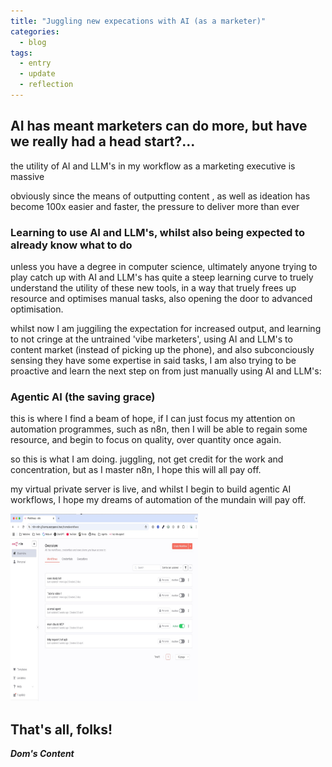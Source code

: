 ```yaml
---
title: "Juggling new expecations with AI (as a marketer)"
categories:
  - blog
tags:
  - entry
  - update
  - reflection
---
```

## AI has meant marketers can do more, but have we really had a head start?...<br/>

the utility of AI and LLM's in my workflow as a marketing executive is massive

obviously since the means of outputting content , as well as ideation has become 100x easier and faster, the pressure to deliver more than ever

### Learning to use AI and LLM's, whilst also being expected to already know what to do

unless you have a degree in computer science, ultimately anyone trying to play catch up with AI and LLM's has quite a steep learning curve to truely understand the utility of these new tools, in a way that truely frees up resource and optimises manual tasks, also opening the door to advanced optimisation.

whilst now I am juggiling the expectation for increased output, and learning to not cringe at the untrained 'vibe marketers', using AI and LLM's to content market (instead of picking up the phone), and also subconciously sensing they have some expertise in said tasks, I am also trying to be proactive and learn the next step on from just manually using AI and LLM's:

### Agentic AI (the saving grace)

this is where I find a beam of hope, if I can just focus my attention on automation programmes, such as n8n, then I will be able to regain some resource, and begin to focus on quality, over quantity once again.

so this is what I am doing. juggling, not get credit for the work and concentration, but as I master n8n, I hope this will all pay off.

my virtual private server is live, and whilst I begin to build agentic AI workflows, I hope my dreams of automation of the mundain will pay off.

<img src="/assets/images/my-new-n8n.jpeg" alt="Building a n8n workflow for marketing taks" style="height: 300px; width:300px;"/>

## That's all, folks!

_**Dom's Content**_
